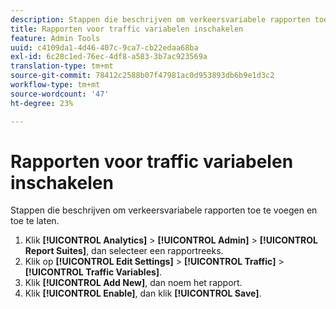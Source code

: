 ```yaml
---
description: Stappen die beschrijven om verkeersvariabele rapporten toe te voegen en toe te laten.
title: Rapporten voor traffic variabelen inschakelen
feature: Admin Tools
uuid: c4109da1-4d46-407c-9ca7-cb22edaa68ba
exl-id: 6c28c1ed-76ec-4df8-a583-3b7ac923569a
translation-type: tm+mt
source-git-commit: 78412c2588b07f47981ac0d953893db6b9e1d3c2
workflow-type: tm+mt
source-wordcount: '47'
ht-degree: 23%

---
```


# Rapporten voor traffic variabelen inschakelen

Stappen die beschrijven om verkeersvariabele rapporten toe te voegen en toe te laten.

1. Klik **[!UICONTROL Analytics]** > **[!UICONTROL Admin]** > **[!UICONTROL Report Suites]**, dan selecteer een rapportreeks.
1. Klik op **[!UICONTROL Edit Settings]** > **[!UICONTROL Traffic]** > **[!UICONTROL Traffic Variables]**.
1. Klik **[!UICONTROL Add New]**, dan noem het rapport.
1. Klik **[!UICONTROL Enable]**, dan klik **[!UICONTROL Save]**.
